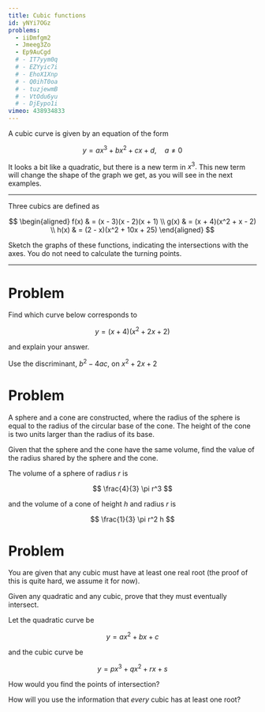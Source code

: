 ```yaml
---
title: Cubic functions
id: yNYi7OGz
problems:
  - iiDmfgm2
  - Jmeeg3Zo
  - Ep9AuCgd
  # - IT7yym0q
  # - EZYyic7i
  # - EhoX1Xnp
  # - Q0ihT0oa
  # - tuzjewmB
  # - VtOdu6yu
  # - DjEypo1i
vimeo: 438934833
---
```


A cubic curve is given by an equation of the form

$$
y = ax^3 + bx^2 + cx + d, \quad a \neq 0
$$

It looks a bit like a quadratic, but there is a new term in $x^3.$ This new term
will change the shape of the graph we get, as you will see in the next examples.

---

Three cubics are defined as

$$
\begin{aligned}
f(x) & = (x - 3)(x - 2)(x + 1) \\
g(x) & = (x + 4)(x^2 + x - 2) \\
h(x) & = (2 - x)(x^2 + 10x + 25)
\end{aligned}
$$

Sketch the graphs of these functions, indicating the intersections with the
axes. You do not need to calculate the turning points.

---

# Problem

Find which curve below corresponds to

$$
y = (x+4)(x^2 + 2x + 2)
$$

and explain your answer.

<!-- <img src="/img/books/pure/polynomials/cubic-6.png" style="display: block; margin: auto; max-height: 40vh; max-width: 100%;"> -->

<!-- <img src="/img/books/pure/polynomials/cubic-7.png" style="display: block; margin: auto; max-height: 40vh; max-width: 100%;"> -->

<hint>

Use the discriminant, $b^2 - 4ac,$ on $x^2 + 2x + 2$

</hint>

<solution id="439044771">
  <v-video id="439044771"></v-video>
</solution>

# Problem

A sphere and a cone are constructed, where the radius of the sphere is equal to
the radius of the circular base of the cone. The height of the cone is two units
larger than the radius of its base.

Given that the sphere and the cone have the same volume, find the value of the
radius shared by the sphere and the cone.

<hint>

The volume of a sphere of radius $r$ is

$$
\frac{4}{3} \pi r^3
$$

and the volume of a cone of height $h$ and radius $r$ is

$$
\frac{1}{3} \pi r^2 h
$$

</hint>

<solution id="439044728">
  <v-video id="439044728"></v-video>
</solution>

# Problem

You are given that any cubic must have at least one real root (the proof of this
is quite hard, we assume it for now).

Given any quadratic and any cubic, prove that they must eventually intersect.

<!-- <img src="/img/books/pure/polynomials/cubic-8.png" style="display: block; margin: auto; max-height: 35vh; max-width: 100%;"> -->

<hint>

Let the quadratic curve be

$$
y = ax^2 + bx + c
$$

and the cubic curve be

$$
y = px^3 + qx^2 + rx + s
$$

How would you find the points of intersection?

</hint>

<hint>

How will you use the information that _every_ cubic has at least one root?

</hint>
